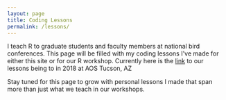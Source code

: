 ```yaml
---
layout: page
title: Coding Lessons
permalink: /lessons/
---
```


I teach R to graduate students and faculty members at national bird conferences. This page will be filled with my coding lessons I've made for either this site or for our R workshop. Currently here is the [link](https://github.com/aurielfournier/AOS18AZ) to our lessons being to in 2018 at AOS Tucson, AZ

Stay tuned for this page to grow with personal lessons I made that span more than just what we teach in our workshops.




